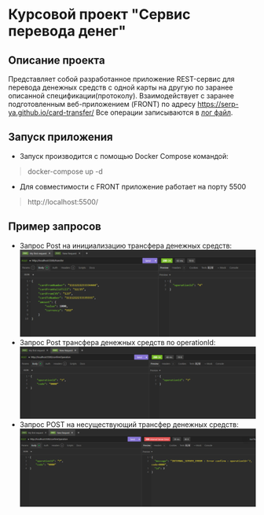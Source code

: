 # Курсовой проект "Сервис перевода денег"
## Описание проекта
Представляет собой разработанное приложение REST-сервис для перевода денежных средств с одной карты на другую по заранее описанной спецификации(протоколу).
Взаимодействует с заранее подготовленным веб-приложением (FRONT) по адресу https://serp-ya.github.io/card-transfer/
Все операции записываются в [лог файл](src/main/resources/log.txt).
## Запуск приложения
* Запуск производится с помощью Docker Compose командой:
> docker-compose up -d
* Для совместимости с FRONT приложение работает на порту 5500
> http://localhost:5500/
>
## Пример запросов
* Запрос Post на инициализацию трансфера денежных средств:
![Запрос Post на инициализацию трансфера денежных средств](pics/2025-08-18_16-35-52.png)
* Запрос Post трансфера денежных средств по operationId:
![Запрос Post трансфера денежных средств по operationId](pics/2025-08-18_16-37-36.png)
* Запрос POST на несуществующий трансфер денежных средств:
![Запрос POST на несуществуюший трансфер денежных средств:](pics/2025-08-18_16-38-35.png)